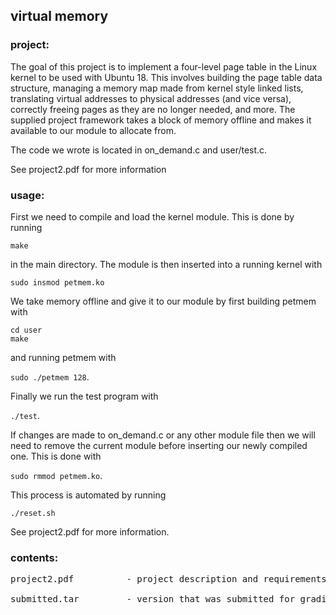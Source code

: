 ## virtual memory

### project:

The goal of this project is to implement a four-level page table in the Linux kernel to be used with Ubuntu 18. This involves building the page table data structure, managing a memory map made from kernel style linked lists, translating virtual addresses to physical addresses (and vice versa), correctly freeing pages as they are no longer needed, and more. The supplied project framework takes a block of memory offline and makes it available to our module to allocate from.

The code we wrote is located in on_demand.c and user/test.c.

See project2.pdf for more information
  
### usage:

First we need to compile and load the kernel module. This is done
by running  
  
`make`  
  

in the main directory. The module is then inserted into a
running kernel with  
  
`sudo insmod petmem.ko`  
  
We take memory offline and give it to our module by first building petmem with  

`cd user`  
`make`  
  
and running petmem with  
  
`sudo ./petmem 128`.  
  
Finally we run the test program with  
  
`./test`.  
  
If changes are made to on_demand.c or any other module file then we will need to remove the current module before inserting our newly compiled one. This is done with  
  
`sudo rmmod petmem.ko`.  
  
This process is automated by running  
  
`./reset.sh`
  
See project2.pdf for more information.  

### contents:
<pre>
project2.pdf		  - project description and requirements

submitted.tar		  - version that was submitted for grading
</pre>
